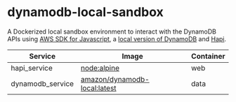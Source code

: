 # dynamodb-local-sandbox

A Dockerized local sandbox environment to interact with the DynamoDB APIs using [AWS SDK for Javascript](https://docs.aws.amazon.com/sdk-for-javascript/index.html), a [local version of DynamoDB](https://docs.aws.amazon.com/amazondynamodb/latest/developerguide/DynamoDBLocal.DownloadingAndRunning.html) and [Hapi](https://hapi.dev/).

| Service          | Image                                                                          | Container |
| -                | -                                                                              | -         |
| hapi_service     | [node:alpine](https://hub.docker.com/_/node)                                   | web       |
| dynamodb_service | [amazon/dynamodb-local:latest](https://hub.docker.com/r/amazon/dynamodb-local) | data      |
